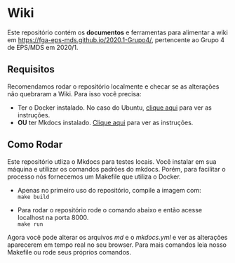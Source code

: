 # Wiki

Este repositório contém os **documentos** e ferramentas para alimentar a wiki em https://fga-eps-mds.github.io/2020.1-Grupo4/, pertencente ao Grupo 4 de EPS/MDS em 2020/1.

## Requisitos 
Recomendamos rodar o repositório localmente e checar se as alterações não quebraram a Wiki. Para isso você precisa:

- Ter o Docker instalado. No caso do Ubuntu, [clique aqui](https://docs.docker.com/engine/install/ubuntu/) para ver as instruções.
- **OU** ter Mkdocs instalado. [Clique aqui](https://www.mkdocs.org/) para ver as instruções.


## Como Rodar
Este repositório utliza o Mkdocs para testes locais. Você instalar em sua máquina e utilizar os comandos padrões do mkdocs. Porém, para facilitar o processo nós fornecemos um Makefile que utiliza o Docker.

* Apenas no primeiro uso do repositório, compile a imagem com:<br>
```make build```

* Para rodar o repositório rode o comando abaixo e então acesse localhost na porta 8000.<br>
```make run```

Agora você pode alterar os arquivos *md* e o *mkdocs.yml* e ver as alterações aparecerem em tempo real no seu browser. Para mais comandos leia nosso Makefile ou rode seus próprios comandos.